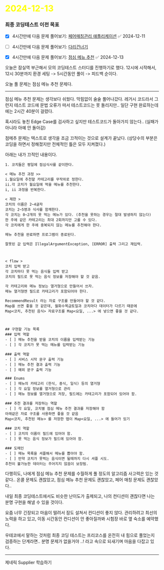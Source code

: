 # <span style="color:yellow">2024-12-13</span>

### 최종 코딩테스트 이전 목표
- [x] 4시간만에 다음 문제 풀어보기: [페어매칭관리 애플리케이션](https://github.com/woowacourse/java-pairmatching-precourse) ✅ 2024-12-11
- [ ] 4시간만에 다음 문제 풀어보기: [다리건너기](https://github.com/bark20/java-bridge)
- [x] 4시간만에 다음 문제 풀어보기: [점심 메뉴 추천](https://github.com/70825/java-menu) ✅ 2024-12-13


오늘은 잠실역 부근해서 모의 코딩테스트 스터디를 진행하기로 했다.
12시에 시작해서,
12시 30분까지 환경 세팅 -> 5시간동안 풀이 -> 피드백 순이다.

오늘 풀 문제는 점심 메뉴 추천 문제다.


- - -

점심 메뉴 추천 문제는 생각보다 쉬웠다. 막힘없이 술술 풀어나갔다.
레거시 코드라서 그런지 테스트 코드에 문법 오류가 떠서 테스트코드는 못 돌리지만..
일단 구현 완료하는데에는 2시간 40분이 걸렸다.

혹시라도 놓친 Edge Case를 검사하고 싶지만 테스트코드가 돌아가지 않는다.. (실패가 아니라 아예 안 돌아감)


점메추 문제는 텍스트로 생각을 조금 끄적이는 것으로 설계가 끝났다. (상당수의 부분은 코딩을 하면서 정해졌지만 전체적인 틀은 모두 지켜졌다.) 

아래는 내가 끄적인 내용이다.

```
1. 코치들은 평일에 점심식사를 같이한다.

< 메뉴 추천 과정 >>
i.월요일에 추천할 카테고리를 무작위로 정한다.
ii.각 코치가 월요일에 먹을 메뉴를 추천한다.
i, ii 과정을 반복한다.

< 제한 >
코치의 이름은 2~4글자
코치는 2~5명과 식사를 함께한다.
각 코치는 0~2개의 못 먹는 메뉴가 있다. (추천을 못하는 경우는 절대 발생하지 않는다)
한 주에 같은 카테고리는 최대 2회까지만 고를 수 있다.
각 코치에게 한 주에 중복되지 않는 메뉴를 추천해야 한다.

메뉴 추천을 완료하면 프로그램이 종료된다.

잘못된 값 입력은 IllegalArgumentException, [ERROR] 출력 그리고 재입력.



< flow >
코치 입력 받고
각 코치마다 못 먹는 음식들 입력 받고
코치의 필드로 못 먹는 음식 정보를 저장해야 할 것 같음.

각 카테고리와 메뉴 정보는 열거형으로 만들어서 쓰자.
메뉴 열거형엔 필드로 카테고리가 포함되어야 한다.

RecommendResult 라는 자료 구조를 만들어야 할 것 같다.
Map을 쓰면 좋을 것 같은데, 월화수목금토일과 코치마다 데이터가 다르기 때문에
Map<코치, 추천된 음식> 자료구조를 Map<요일, ...> 에 넣으면 좋을 것 같다.



## 구현할 기능 목록
### 입력 역할
- [ ] 메뉴 추천을 받을 코치의 이름을 입력받는 기능
- [ ] 각 코치가 못 먹는 메뉴를 입력받는 기능

### 출력 역할
- [ ] 서비스 시작 문구 출력 기능
- [ ] 메뉴 추천 결과 출력 기능
- [ ] 예외 문구 출력 기능

### Enums
- [ ] 메뉴의 카테고리 (한식, 중식, 일식) 등의 열거형
- [ ] 각 요일 정보를 열거형으로 관리
- [ ] 메뉴 정보를 열거형으로 저장, 필드에는 카테고리가 포함되어 있어야 함.

### 추천 결과를 저장하는 역할
- [ ] 각 요일, 코치별 점심 메뉴 추천 결과를 저장해야 함
아래같은 자료 구조를 사용하면 좋을 것 같음  
Map<코치, 추천된 메뉴> 를 저장한 맵이 Map<요일, ...> 에 들어가 있기

### 코치 역할
- [ ] 코치의 이름이 필드에 있어야 함.
- [ ] 못 먹는 음식 정보가 필드에 있어야 함.

### 도메인
- [ ] 메뉴 목록을 셔플해서 메뉴를 뽑아야 함.
- [ ] 만약 코치가 못먹는 음식이면 될때까지 다시 셔플 시도.
추천이 불가능한 데이터는 주어지지 않음이 보장됨.
```


다행히도, 나에게 점심 메뉴 추천 문제를 수월하게 풀 정도의 알고리즘 사고력은 있는 것 같다..
온콜 문제도 괜찮았고, 점심 메뉴 추천 문제도 괜찮았고, 페어 매칭 문제도 괜찮았다..

내일 최종 코딩테스트에서도 비슷한 난이도가 출제되고, 나의 컨디션이 괜찮다면 나는 분명 구현을 해낼 수 있을 것이다.

요즘 너무 긴장되고 마음이 떨려서 잠도 설쳐서 컨디션이 좋지 않다. 관리하려고 최선의 노력을 하고 있고, 이동 시간동안 컨디션이 안 좋아질까봐 시험장 바로 옆 숙소를 예약했다.

우테코에서 말하는 것처럼 최종 코딩 테스트는 프리코스를 온전히 내 힘으로 풀었는지 검증하는 단계라면.. 분명 문제가 없을거야 ..! 라고 속으로 되새기며 마음을 다잡고 있다.


 - - -


제네릭 Supplier 학습하기
